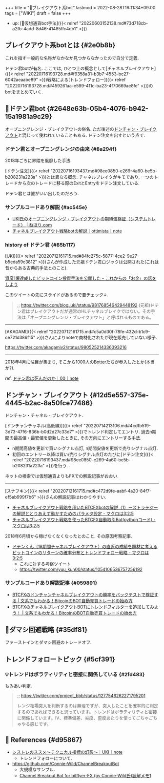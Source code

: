 +++
title = "📝ブレイクアウト系bot"
lastmod = 2022-08-28T16:11:34+09:00
tags = ["WIKI"]
draft = false
+++

-   up: [🔖仮想通貨bot手法]({{< relref "20220603152138.md#73d718cb-a2fb-4add-8d46-41485ffc4db1" >}})


## ブレイクアウト系botとは {#2e0b8b}

これを指す一般的な名称がなかなか見つからなかったので自分で定義.

ドテン君botが有名. ここでは, ひとつ上の概念として[チャネルブレイクアウト]({{< relref "20220716193728.md#f9358a31-b3b7-4553-bc27-6042aeaabe89" >}})戦略による[トレンドフォロー]({{< relref "20220716193728.md#459261aa-e599-411c-ba23-4f70669ae8fe" >}})のbotをまとめていく.


## 📝ドテン君bot {#2648e63b-05b4-4076-b942-15a1981a9c29}

オープニングレンジ・ブレイクアウトの俗名. ただ後述の[ドンチャン・ブレイクアウト](#12d5e557-375e-4445-b2ac-8a50fce77486)と混じって使われていることもある. ドテン注文を出すという点で.


### ドテン君とオープニングレンジの由来 {#8a294f}

2018年ごろに界隈を風靡した手法.

[ドテン注文]({{< relref "20220716193437.md#98ee0850-e269-4a60-be5b-b208231a223a" >}})とは異なる概念. チャネルブレイクがキモであり, 一つのトレードから次のトレードに移る際のExitとEntryをドテン注文している.

ドテン君とは誰がいい出したのだろう.


### サンプルコードあり解説 {#ac545e}

-   [UKI氏のオープニングレンジ・ブレイクアウトの期待値検証（システムトレード） | ねほり.com](https://nehori.com/nikki/2022/02/13/post-38010/)
-   [チャネルブレイクアウト戦略botの解説｜ottimista｜note](https://note.com/ottimista/n/n9bd040498cb4)


### history of ドテン君 {#85b117}

[UKI]({{< relref "20220712161715.md#84fc275c-5877-4ce2-9e27-b5eda59c3812" >}})さんが作成した元祖ドテン君ロジックは公開された(これは昔からある古典的手法とのこと).

[資産1億達成したビットコイン投資手法を公開した - これからの「お金」の話をしよう](https://we.love-profit.com/entry/2018/04/07/095640)

このツイートの先にスライドがあるので要チェック↓.

> ;; <https://twitter.com/blog_uki/status/981768546429448192>
> (元祖)ドテン君はブレイクアウトだが通常のHLチャネルブレイクではない。その手法は「オープニングレンジ・ブレイクアウト」と呼ばれるものである。

---

[AKAGAMI]({{< relref "20220712161715.md#c5a0d30f-78fe-432d-b1c9-ce721d386f15" >}})さんによりnoteで商材化されたが現在販売していない様子.

<https://twitter.com/akagamiv2/status/980525214336393216>

---

2018年4月に注目が集まり, そこから1000人のBotterたちが参入したとか(本当か?).

ref. [ドテン君は死んだのか｜00｜note](https://note.com/test00/n/n2d3f1a73750b)


## ドンチャン・ブレイクアウト {#12d5e557-375e-4445-b2ac-8a50fce77486}

ドンチャン・チャネル・ブレイクアウト.

[ドンチャンチャネル(高低線)]({{< relref "20220714213106.md#4cdfb519-3d73-47f6-836b-b0d2d27c33d7" >}})でトレンド判定してエントリ. 過去n期間の最高値・最安値を更新したときに, その方向にエントリーする手法.

-   n期間高値を更新で買いシグナル点灯, n期間安値を更新で売りシグナル点灯.
-   初回のエントリー以降は買い/売りシグナル点灯のたびに[ドテン注文]({{< relref "20220716193437.md#98ee0850-e269-4a60-be5b-b208231a223a" >}})を行う.

ネットの検索では仮想通貨よりもFXでの解説記事がおおい.

---

[スナフキン]({{< relref "20220712161715.md#c472d9fe-aabf-4a20-84f7-ef5ab999f7b6" >}})さんの解説記事はわかりやすい.

-   [チャネルブレイクアウト戦略を用いたBTCFXbotの解説（1）ーストラテジーの解説ととりあえず動かすためのパラメタ設定 - マクロは3:2:5](https://sshuhei.com/entry/explanation1_channelbreakout/)
-   [チャネルブレイクアウト戦略を使ったBTCFX自動取引Bot(pythonコード) - マクロは3:2:5](https://sshuhei.com/entry/channelbreakout/)

2018年6月頃から稼げなくなくなったとのこと. その原因考察記事.

-   [ドテンくん（18期間チャネルブレイクアウト）の直近の成績を題材に考えるビットコインのリターンの確率分布とトレンドフォロー戦略 - マクロは3:2:5](https://sshuhei.com/entry/trend_following/)
    -   これに対する考察ツイート
    -   <https://twitter.com/yuu_kun00/status/1054106536757256192>


### サンプルコードあり解説記事 {#059891}

-   [BTCFXのドンチャンチャネルブレイクアウトの勝率をバックテストで検証する | 文系でもわかる！BitcoinのBOT自動売買トレードの始め方](https://ryota-trade.com/?p=1942)
-   [BTCFXのチャネルブレイクアウトBOTにトレンドフィルターを追加してみよう！ | 文系でもわかる！BitcoinのBOT自動売買トレードの始め方](https://ryota-trade.com/?p=5044)


## 📍ダマシ回避戦略 {#35df81}

ファーストインとダマシ回避のトレードオフ.


## トレンドフォロートピック {#5cf391}


### 💡トレンドはボラティリティと密接に関係している {#2fd483}

もみあい判定.

> ;; <https://twitter.com/project_bbb/status/1277546262271795201>
>
> レンジ相場突入を判断するのは無理ですが、突入したことを確率的に判定するのであればできると思っています。トレンドはボラティリティと密接に関係しています。IV、標準偏差、尖度、歪度あたりを使ってごちゃごちゃやる感じです。


## <span class="org-todo todo _">🔗</span> References {#d95867}

-   [シストレのススメ～テクニカル指標の幻影～｜UKI｜note](https://note.com/uki_profit/n/nc2ba6bd11a0f)
    -   トレンドフォローについて.
-   <https://github.com/Connie-Wild/ChannelBreakoutBot>
    -   大規模なサンプル.
    -   [Channel Breakout Bot for bitflyer-FX (by Connie-Wild氏)読解メモ1](https://note.com/wanna_be_free/n/n6e0d66010a4e)
